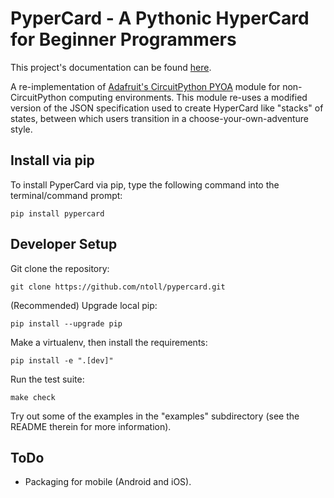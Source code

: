 # PyperCard - A Pythonic HyperCard for Beginner Programmers

This project's documentation can be found [here](https://pypercard.rtfd.io).

A re-implementation of
[Adafruit's CircuitPython PYOA](https://github.com/adafruit/Adafruit_CircuitPython_PYOA)
module for non-CircuitPython computing environments. This module re-uses a
modified version of the JSON specification used to create HyperCard like
"stacks" of states, between which users transition in a
choose-your-own-adventure style.

## Install via pip

To install PyperCard via pip, type the following command into the terminal/command prompt:

```
pip install pypercard
```

## Developer Setup

Git clone the repository:

```
git clone https://github.com/ntoll/pypercard.git
```

(Recommended) Upgrade local pip:

```
pip install --upgrade pip
```

Make a virtualenv, then install the requirements:

```
pip install -e ".[dev]"
```

Run the test suite:

```
make check
```

Try out some of the examples in the "examples" subdirectory (see the README
therein for more information).

## ToDo

* Packaging for mobile (Android and iOS).
